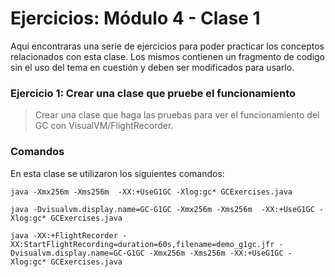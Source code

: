 # Ejercicios: Módulo 4 - Clase 1

Aqui encontraras una serie de ejercicios para poder practicar los conceptos relacionados con esta clase. Los mismos contienen un fragmento de codigo sin el uso del tema en cuestión y deben ser modificados para usarlo.

###  **Ejercicio 1: Crear una clase que pruebe el funcionamiento**

> Crear una clase que haga las pruebas para ver el funcionamiento del GC con VisualVM/FlightRecorder.

### Comandos 

En esta clase se utilizaron los siguientes comandos:

```
java -Xmx256m -Xms256m  -XX:+UseG1GC -Xlog:gc* GCExercises.java

java -Dvisualvm.display.name=GC-G1GC -Xmx256m -Xms256m  -XX:+UseG1GC -Xlog:gc* GCExercises.java

java -XX:+FlightRecorder -XX:StartFlightRecording=duration=60s,filename=demo_g1gc.jfr -Dvisualvm.display.name=GC-G1GC -Xmx256m -Xms256m -XX:+UseG1GC -Xlog:gc* GCExercises.java
```
